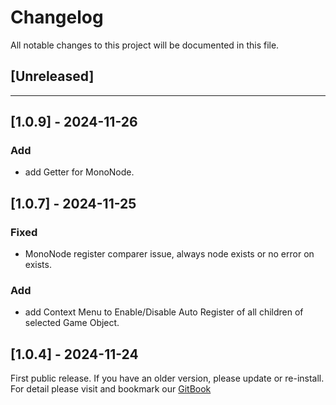 ﻿# Changelog

All notable changes to this project will be documented in this file.

## [Unreleased]

---

## [1.0.9] - 2024-11-26

### Add
- add Getter for MonoNode.

## [1.0.7] - 2024-11-25

### Fixed
- MonoNode register comparer issue, always node exists or no error on exists.

### Add
- add Context Menu to Enable/Disable Auto Register of all children of selected Game Object. 

## [1.0.4] - 2024-11-24

First public release. If you have an older version, please update or re-install.   
For detail please visit and bookmark our [GitBook](https://aceland-workshop.gitbook.io/aceland-unity-packages/)